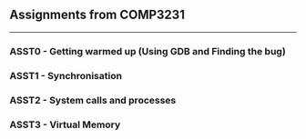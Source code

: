 ## Assignments from COMP3231 
-------------------------------
### ASST0 - Getting warmed up (Using GDB and Finding the bug)  
### ASST1 - Synchronisation    
### ASST2 - System calls and processes  
### ASST3 - Virtual Memory

